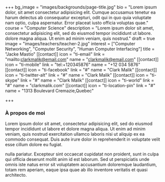 +++
bg_image = "images/backgrounds/page-title.jpg"
bio = "Lorem ipsum dolor, sit amet consectetur adipisicing elit. Cumque accusamus tenetur ea harum delectus ab consequatur excepturi, odit qui in quo quia voluptate nam optio, culpa aspernatur. Error placeat iusto officia voluptas quae."
course = "Computer Science"
description = "Lorem ipsum dolor sit amet, consectetur adipisicing elit, sed do eiusmod tempor incididunt ut labore. dolore magna aliqua. Ut enim ad minim veniam, quis nostrud."
draft = true
image = "images/teachers/teacher-2.jpg"
interest = ["Computer Networking", "Computer Security", "Human Computer Interfacing"]
title = "Jacke Mastio"
[[contact]]
icon = "ti-email"
link = "mailto:clarkmalik@email.com"
name = "clarkmalik@email.com"
[[contact]]
icon = "ti-mobile"
link = "tel:+120345876"
name = "+12 034 5876"
[[contact]]
icon = "ti-facebook"
link = "#"
name = "Clark Malik"
[[contact]]
icon = "ti-twitter-alt"
link = "#"
name = "Clark Malik"
[[contact]]
icon = "ti-skype"
link = "#"
name = "Clark Malik"
[[contact]]
icon = "ti-world"
link = "#"
name = "clarkmalik.com"
[[contact]]
icon = "ti-location-pin"
link = "#"
name = "1313 Boulevard Cremazie,Quebec"

+++
### À propos de moi

Lorem ipsum dolor sit amet, consectetur adipisicing elit, sed do eiusmod tempor incididunt ut
labore et dolore magna aliqua. Ut enim ad minim veniam, quis nostrud exercitation ullamco laboris nisi ut aliquip ex ea commodo consequat. Duis aute irure dolor in reprehenderit in voluptate velit esse cillum dolore eu fugiat.

nulla pariatur. Excepteur sint occaecat cupidatat non proident, sunt in culpa qui officia deserunt mollit
anim id est laborum. Sed ut perspiciatis unde omnis iste natus error sit voluptatem accusantium doloremque
laudantium, totam rem aperiam, eaque ipsa quae ab illo inventore veritatis et quasi architecto.